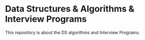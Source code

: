 # Data Structures & Algorithms & Interview Programs

This repository is about the DS algorithms and Interview Programs.

